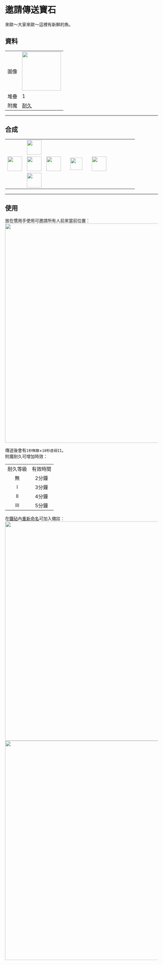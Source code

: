 # 邀請傳送寶石
來歐～大家來歐～這裡有新鮮的魚。

## 資料
<table>
    <tr><td align="end">圖像</td><td><img src="https://i.imgur.com/4zxLVnc.png" width="128"/></td></tr>
    <tr><td align="end">堆疊</td><td>1</td></tr>
    <tr><td align="end">附魔</td><td><a href="https://minecraft.fandom.com/zh/wiki/耐久">耐久</a></td></tr>
</table>

---

## 合成
<table>
    <tr><td></td><td><img src="https://i.imgur.com/AarduJQ.png" width="48"/></td><td></td><td colspan="3"></td></tr>
    <tr><td><img src="https://i.imgur.com/AarduJQ.png" width="48"/></td><td><img src="https://i.imgur.com/OUdfDD0.png" width="48"/></td><td><img src="https://i.imgur.com/AarduJQ.png" width="48"/></td><td width="70" align="center"><img src="https://i.imgur.com/VE0KqIE.png" width="40"/></td><td><img src="https://i.imgur.com/4zxLVnc.png" width="48"/></td><td width="70"></td></tr>
    <tr><td></td><td><img src="https://i.imgur.com/AarduJQ.png" width="48"/></td><td></td><td colspan="3"></td></tr>
</table>

---

## 使用
放在慣用手使用可邀請所有人前來當前位置：  
<img src="https://i.imgur.com/YmqMhfd.png" width="720"></img><br>

傳送後會有`1秒無敵`+`10秒虛弱II`。  
附魔耐久可增加時效：  

<table>
    <tr><td align="center">耐久等級</td><td align="center">有效時間</td></tr>
    <tr><td align="center">無</td><td align="center">2分鐘</td></tr>
    <tr><td align="center">I</td><td align="center">3分鐘</td></tr>
    <tr><td align="center">II</td><td align="center">4分鐘</td></tr>
    <tr><td align="center">III</td><td align="center">5分鐘</td></tr>
</table>

在[鐵砧](https://minecraft.fandom.com/zh/wiki/铁砧)內[重新命名](https://minecraft.fandom.com/zh/wiki/铁砧#重命名)可加入備註：  
<img src="https://i.imgur.com/AaLEzgA.png" width="720"></img>
<img src="https://i.imgur.com/aGnQraf.png" width="720"></img>